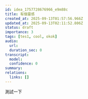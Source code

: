 ```yaml
---
id: idea_1757728676966_e9m88c
title: 有個靈感
created_at: 2025-09-13T01:57:56.966Z
updated_at: 2025-09-13T02:11:52.806Z
status: draft
importance: 3
tags: [tes1, cool, okok]
audio:
  url: 
  duration_sec: 0
transcript:
  model: 
  confidence: 0
summary: 
relations:
  links: []
---
```





測試一下